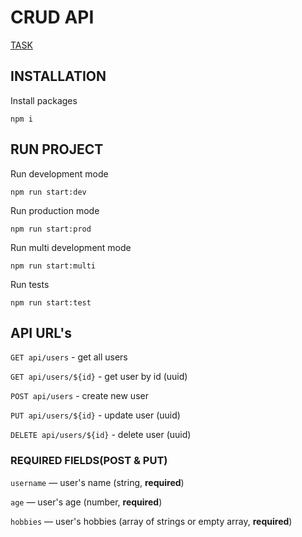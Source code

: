 # CRUD API

[TASK](https://github.com/AlreadyBored/nodejs-assignments/blob/main/assignments/crud-api/assignment.md)

## INSTALLATION

Install packages

```
npm i
```

## RUN PROJECT

Run development mode

```
npm run start:dev
```

Run production mode

```
npm run start:prod
```

Run multi development mode

```
npm run start:multi
```

Run tests

```
npm run start:test
```

## API URL's

`GET api/users` - get all users

`GET api/users/${id}` - get user by id (uuid)

`POST api/users` - create new user

`PUT api/users/${id}` - update user (uuid)

`DELETE api/users/${id}` - delete user (uuid)

### REQUIRED FIELDS(POST & PUT)

`username` — user's name (string, **required**)

`age` — user's age (number, **required**)

`hobbies` — user's hobbies (array of strings or empty array, **required**)
